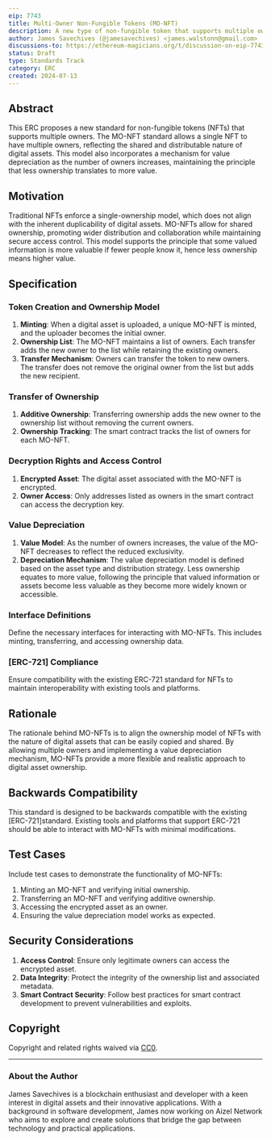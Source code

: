 ```yaml
---
eip: 7743
title: Multi-Owner Non-Fungible Tokens (MO-NFT)
description: A new type of non-fungible token that supports multiple owners, allowing shared ownership and transferability among users.
author: James Savechives (@jamesavechives) <james.walstonn@gmail.com>
discussions-to: https://ethereum-magicians.org/t/discussion-on-eip-7743-multi-owner-non-fungible-tokens-mo-nft/20577
status: Draft
type: Standards Track
category: ERC
created: 2024-07-13
---
```


## Abstract
This ERC proposes a new standard for non-fungible tokens (NFTs) that supports multiple owners. The MO-NFT standard allows a single NFT to have multiple owners, reflecting the shared and distributable nature of digital assets. This model also incorporates a mechanism for value depreciation as the number of owners increases, maintaining the principle that less ownership translates to more value.

## Motivation
Traditional NFTs enforce a single-ownership model, which does not align with the inherent duplicability of digital assets. MO-NFTs allow for shared ownership, promoting wider distribution and collaboration while maintaining secure access control. This model supports the principle that some valued information is more valuable if fewer people know it, hence less ownership means higher value.

## Specification

### Token Creation and Ownership Model
1. **Minting**: When a digital asset is uploaded, a unique MO-NFT is minted, and the uploader becomes the initial owner.
2. **Ownership List**: The MO-NFT maintains a list of owners. Each transfer adds the new owner to the list while retaining the existing owners.
3. **Transfer Mechanism**: Owners can transfer the token to new owners. The transfer does not remove the original owner from the list but adds the new recipient.

### Transfer of Ownership
1. **Additive Ownership**: Transferring ownership adds the new owner to the ownership list without removing the current owners.
2. **Ownership Tracking**: The smart contract tracks the list of owners for each MO-NFT.

### Decryption Rights and Access Control
1. **Encrypted Asset**: The digital asset associated with the MO-NFT is encrypted.
2. **Owner Access**: Only addresses listed as owners in the smart contract can access the decryption key.

### Value Depreciation
1. **Value Model**: As the number of owners increases, the value of the MO-NFT decreases to reflect the reduced exclusivity.
2. **Depreciation Mechanism**: The value depreciation model is defined based on the asset type and distribution strategy. Less ownership equates to more value, following the principle that valued information or assets become less valuable as they become more widely known or accessible.

### Interface Definitions
Define the necessary interfaces for interacting with MO-NFTs. This includes minting, transferring, and accessing ownership data.

### [ERC-721] Compliance
Ensure compatibility with the existing ERC-721 standard for NFTs to maintain interoperability with existing tools and platforms.

## Rationale
The rationale behind MO-NFTs is to align the ownership model of NFTs with the nature of digital assets that can be easily copied and shared. By allowing multiple owners and implementing a value depreciation mechanism, MO-NFTs provide a more flexible and realistic approach to digital asset ownership.

## Backwards Compatibility
This standard is designed to be backwards compatible with the existing [ERC-721]standard. Existing tools and platforms that support ERC-721 should be able to interact with MO-NFTs with minimal modifications.

## Test Cases
Include test cases to demonstrate the functionality of MO-NFTs:
1. Minting an MO-NFT and verifying initial ownership.
2. Transferring an MO-NFT and verifying additive ownership.
3. Accessing the encrypted asset as an owner.
4. Ensuring the value depreciation model works as expected.

## Security Considerations
1. **Access Control**: Ensure only legitimate owners can access the encrypted asset.
2. **Data Integrity**: Protect the integrity of the ownership list and associated metadata.
3. **Smart Contract Security**: Follow best practices for smart contract development to prevent vulnerabilities and exploits.

## Copyright
Copyright and related rights waived via [CC0](../LICENSE.md).

---

### About the Author
James Savechives is a blockchain enthusiast and developer with a keen interest in digital assets and their innovative applications. With a background in software development, James now working on Aizel Network who aims to explore and create solutions that bridge the gap between technology and practical applications. 

